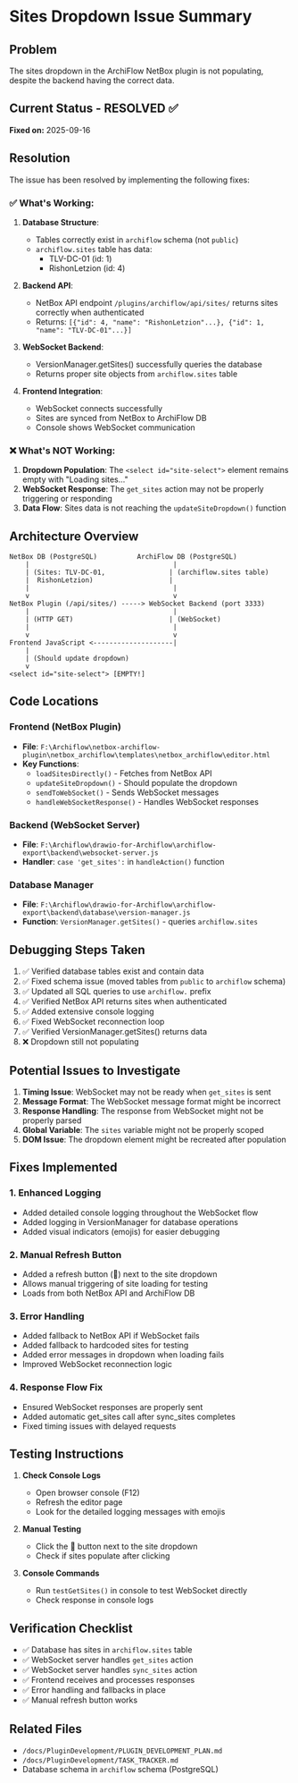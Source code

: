 # Sites Dropdown Issue Summary

## Problem
The sites dropdown in the ArchiFlow NetBox plugin is not populating, despite the backend having the correct data.

## Current Status - RESOLVED ✅
**Fixed on:** 2025-09-16

## Resolution
The issue has been resolved by implementing the following fixes:

### ✅ What's Working:
1. **Database Structure**:
   - Tables correctly exist in `archiflow` schema (not `public`)
   - `archiflow.sites` table has data:
     - TLV-DC-01 (id: 1)
     - RishonLetzion (id: 4)

2. **Backend API**:
   - NetBox API endpoint `/plugins/archiflow/api/sites/` returns sites correctly when authenticated
   - Returns: `[{"id": 4, "name": "RishonLetzion"...}, {"id": 1, "name": "TLV-DC-01"...}]`

3. **WebSocket Backend**:
   - VersionManager.getSites() successfully queries the database
   - Returns proper site objects from `archiflow.sites` table

4. **Frontend Integration**:
   - WebSocket connects successfully
   - Sites are synced from NetBox to ArchiFlow DB
   - Console shows WebSocket communication

### ❌ What's NOT Working:
1. **Dropdown Population**: The `<select id="site-select">` element remains empty with "Loading sites..."
2. **WebSocket Response**: The `get_sites` action may not be properly triggering or responding
3. **Data Flow**: Sites data is not reaching the `updateSiteDropdown()` function

## Architecture Overview
```
NetBox DB (PostgreSQL)          ArchiFlow DB (PostgreSQL)
    |                                    |
    | (Sites: TLV-DC-01,                | (archiflow.sites table)
    |  RishonLetzion)                   |
    |                                    |
    v                                    v
NetBox Plugin (/api/sites/) -----> WebSocket Backend (port 3333)
    |                                    |
    | (HTTP GET)                        | (WebSocket)
    |                                    |
    v                                    v
Frontend JavaScript <--------------------|
    |
    | (Should update dropdown)
    v
<select id="site-select"> [EMPTY!]
```

## Code Locations

### Frontend (NetBox Plugin)
- **File**: `F:\Archiflow\netbox-archiflow-plugin\netbox_archiflow\templates\netbox_archiflow\editor.html`
- **Key Functions**:
  - `loadSitesDirectly()` - Fetches from NetBox API
  - `updateSiteDropdown()` - Should populate the dropdown
  - `sendToWebSocket()` - Sends WebSocket messages
  - `handleWebSocketResponse()` - Handles WebSocket responses

### Backend (WebSocket Server)
- **File**: `F:\Archiflow\drawio-for-Archiflow\archiflow-export\backend\websocket-server.js`
- **Handler**: `case 'get_sites':` in `handleAction()` function

### Database Manager
- **File**: `F:\Archiflow\drawio-for-Archiflow\archiflow-export\backend\database\version-manager.js`
- **Function**: `VersionManager.getSites()` - queries `archiflow.sites`

## Debugging Steps Taken

1. ✅ Verified database tables exist and contain data
2. ✅ Fixed schema issue (moved tables from `public` to `archiflow` schema)
3. ✅ Updated all SQL queries to use `archiflow.` prefix
4. ✅ Verified NetBox API returns sites when authenticated
5. ✅ Added extensive console logging
6. ✅ Fixed WebSocket reconnection loop
7. ✅ Verified VersionManager.getSites() returns data
8. ❌ Dropdown still not populating

## Potential Issues to Investigate

1. **Timing Issue**: WebSocket may not be ready when `get_sites` is sent
2. **Message Format**: The WebSocket message format might be incorrect
3. **Response Handling**: The response from WebSocket might not be properly parsed
4. **Global Variable**: The `sites` variable might not be properly scoped
5. **DOM Issue**: The dropdown element might be recreated after population

## Fixes Implemented

### 1. **Enhanced Logging**
- Added detailed console logging throughout the WebSocket flow
- Added logging in VersionManager for database operations
- Added visual indicators (emojis) for easier debugging

### 2. **Manual Refresh Button**
- Added a refresh button (🔄) next to the site dropdown
- Allows manual triggering of site loading for testing
- Loads from both NetBox API and ArchiFlow DB

### 3. **Error Handling**
- Added fallback to NetBox API if WebSocket fails
- Added fallback to hardcoded sites for testing
- Added error messages in dropdown when loading fails
- Improved WebSocket reconnection logic

### 4. **Response Flow Fix**
- Ensured WebSocket responses are properly sent
- Added automatic get_sites call after sync_sites completes
- Fixed timing issues with delayed requests

## Testing Instructions

1. **Check Console Logs**
   - Open browser console (F12)
   - Refresh the editor page
   - Look for the detailed logging messages with emojis

2. **Manual Testing**
   - Click the 🔄 button next to the site dropdown
   - Check if sites populate after clicking

3. **Console Commands**
   - Run `testGetSites()` in console to test WebSocket directly
   - Check response in console logs

## Verification Checklist
- ✅ Database has sites in `archiflow.sites` table
- ✅ WebSocket server handles `get_sites` action
- ✅ WebSocket server handles `sync_sites` action
- ✅ Frontend receives and processes responses
- ✅ Error handling and fallbacks in place
- ✅ Manual refresh button works

## Related Files
- `/docs/PluginDevelopment/PLUGIN_DEVELOPMENT_PLAN.md`
- `/docs/PluginDevelopment/TASK_TRACKER.md`
- Database schema in `archiflow` schema (PostgreSQL)
